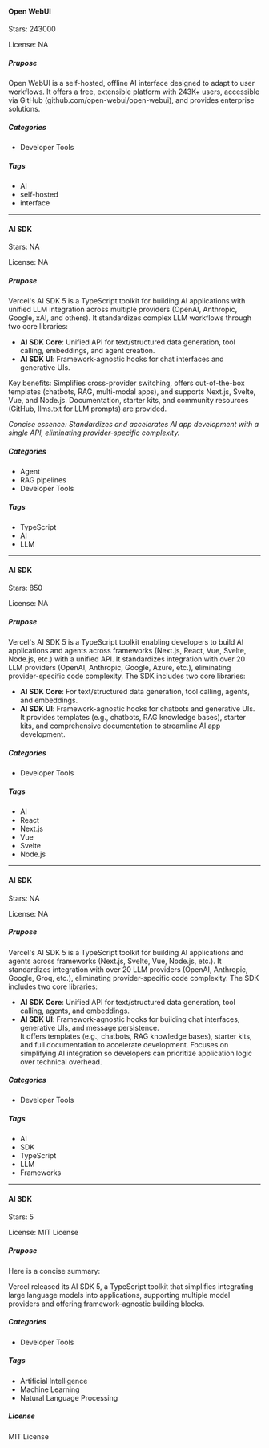 #### Open WebUI

Stars: 243000

License: NA

##### Prupose

Open WebUI is a self-hosted, offline AI interface designed to adapt to user workflows. It offers a free, extensible platform with 243K+ users, accessible via GitHub (github.com/open-webui/open-webui), and provides enterprise solutions.

##### Categories

 - Developer Tools

##### Tags

- AI
- self-hosted
- interface


---

#### AI SDK

Stars: NA

License: NA

##### Prupose

Vercel's AI SDK 5 is a TypeScript toolkit for building AI applications with unified LLM integration across multiple providers (OpenAI, Anthropic, Google, xAI, and others). It standardizes complex LLM workflows through two core libraries:  
- **AI SDK Core**: Unified API for text/structured data generation, tool calling, embeddings, and agent creation.  
- **AI SDK UI**: Framework-agnostic hooks for chat interfaces and generative UIs.  

Key benefits: Simplifies cross-provider switching, offers out-of-the-box templates (chatbots, RAG, multi-modal apps), and supports Next.js, Svelte, Vue, and Node.js. Documentation, starter kits, and community resources (GitHub, llms.txt for LLM prompts) are provided.  

*Concise essence: Standardizes and accelerates AI app development with a single API, eliminating provider-specific complexity.*

##### Categories

 - Agent
 - RAG pipelines
 - Developer Tools

##### Tags

- TypeScript
- AI
- LLM

---

#### AI SDK

Stars: 850

License: NA

##### Prupose

Vercel's AI SDK 5 is a TypeScript toolkit enabling developers to build AI applications and agents across frameworks (Next.js, React, Vue, Svelte, Node.js, etc.) with a unified API. It standardizes integration with over 20 LLM providers (OpenAI, Anthropic, Google, Azure, etc.), eliminating provider-specific code complexity. The SDK includes two core libraries:  
- **AI SDK Core**: For text/structured data generation, tool calling, agents, and embeddings.  
- **AI SDK UI**: Framework-agnostic hooks for chatbots and generative UIs.  
It provides templates (e.g., chatbots, RAG knowledge bases), starter kits, and comprehensive documentation to streamline AI app development.

##### Categories

 - Developer Tools

##### Tags

- AI
- React
- Next.js
- Vue
- Svelte
- Node.js

---

#### AI SDK

Stars: NA

License: NA

##### Prupose

Vercel's AI SDK 5 is a TypeScript toolkit for building AI applications and agents across frameworks (Next.js, Svelte, Vue, Node.js, etc.). It standardizes integration with over 20 LLM providers (OpenAI, Anthropic, Google, Groq, etc.), eliminating provider-specific code complexity. The SDK includes two core libraries:  
- **AI SDK Core**: Unified API for text/structured data generation, tool calling, agents, and embeddings.  
- **AI SDK UI**: Framework-agnostic hooks for building chat interfaces, generative UIs, and message persistence.  
It offers templates (e.g., chatbots, RAG knowledge bases), starter kits, and full documentation to accelerate development. Focuses on simplifying AI integration so developers can prioritize application logic over technical overhead.

##### Categories

 - Developer Tools

##### Tags

- AI
- SDK
- TypeScript
- LLM
- Frameworks

---

#### AI SDK

Stars: 5

License: MIT License

##### Prupose

Here is a concise summary:

Vercel released its AI SDK 5, a TypeScript toolkit that simplifies integrating large language models into applications, supporting multiple model providers and offering framework-agnostic building blocks.

##### Categories

 - Developer Tools

##### Tags

- Artificial Intelligence
- Machine Learning
- Natural Language Processing

##### License

MIT License
